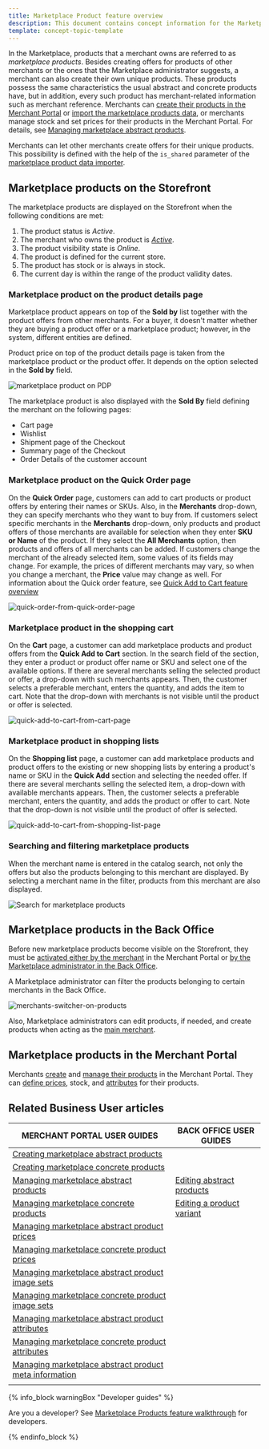 ```yaml
---
title: Marketplace Product feature overview
description: This document contains concept information for the Marketplace Products feature.
template: concept-topic-template
---
```


In the Marketplace, products that a merchant owns are referred to as *marketplace products*. Besides creating offers for products of other merchants or the ones that the Marketplace administrator suggests, a merchant can also create their own unique products. These products possess the same characteristics the usual abstract and concrete products have, but in addition, every such product has merchant-related information such as merchant reference. Merchants can [create their products in the Merchant Portal](/docs/marketplace/user/merchant-portal-user-guides/{{page.version}}/products/abstract-products/creating-marketplace-abstract-product.html) or [import the marketplace products data](/docs/marketplace/dev/data-import/{{page.version}}/file-details-merchant-product.csv.html), or merchants manage stock and set prices for their products in the Merchant Portal. For details, see [Managing marketplace abstract products](/docs/marketplace/user/merchant-portal-user-guides/{{page.version}}/products/abstract-products/managing-marketplace-abstract-product.html).

Merchants can let other merchants create offers for their unique products. This possibility is defined with the help of the `is_shared` parameter of the [marketplace product data importer](/docs/marketplace/dev/data-import/{{page.version}}/file-details-merchant-product.csv.html).

## Marketplace products on the Storefront

The marketplace products are displayed on the Storefront when the following conditions are met:

1. The product status is *Active*.
2. The merchant who owns the product is [*Active*](/docs/marketplace/user/back-office-user-guides/{{page.version}}/marketplace/merchants/managing-merchants.html#activating-and-deactivating-merchants).
3. The product visibility state is *Online*.
4. The product is defined for the current store.
5. The product has stock or is always in stock.
6. The current day is within the range of the product validity dates.

### Marketplace product on the product details page

Marketplace product appears on top of the **Sold by** list together with the product offers from other merchants. For a buyer, it doesn't matter whether they are buying a product offer or a marketplace product; however, in the system, different entities are defined.

Product price on top of the product details page is taken from the marketplace product or the product offer. It depends on the option selected in the **Sold by** field.

![marketplace product on PDP](https://spryker.s3.eu-central-1.amazonaws.com/docs/Marketplace/user+guides/Features/Marketplace+product/merchant-product-on-pdp.png)

The marketplace product is also displayed with the **Sold By** field defining the merchant on the following pages:

- Cart page
- Wishlist
- Shipment page of the Checkout
- Summary page of the Checkout
- Order Details of the customer account

### Marketplace product on the Quick Order page

On the **Quick Order** page, customers can add to cart products or product offers by entering their names or SKUs. Also, in the **Merchants** drop-down, they can specify merchants who they want to buy from. If customers select specific merchants in the **Merchants** drop-down, only products and product offers of those merchants are available for selection when they enter **SKU or Name** of the product. If they select the **All Merchants** option, then products and offers of all merchants can be added. If customers change the merchant of the already selected item, some values of its fields may change. For example, the prices of different merchants may vary, so when you change a merchant, the **Price** value may change as well. For information about the Quick order feature, see [Quick Add to Cart feature overview](/docs/scos/user/features/{{page,version}}/quick-add-to-cart-feature-overview.html)

![quick-order-from-quick-order-page](https://spryker.s3.eu-central-1.amazonaws.com/docs/marketplace/user/features/marketplace-product-offer-feature-overview.md/quick-order-from-quick-order-page.gif)

### Marketplace product in the shopping cart

On the **Cart** page, a customer can add marketplace products and product offers from the **Quick Add to Cart** section. In the search field of the section, they enter a product or product offer name or SKU and select one of the available options. If there are several merchants selling the selected product or offer, a drop-down with such merchants appears. Then, the customer selects a preferable merchant, enters the quantity, and adds the item to cart. Note that the drop-down with merchants is not visible until the product or offer is selected.

![quick-add-to-cart-from-cart-page](https://spryker.s3.eu-central-1.amazonaws.com/docs/marketplace/user/features/marketplace-product-offer-feature-overview.md/quick-add-to-cart-from-cart-page.gif)

### Marketplace product in shopping lists

On the **Shopping list** page, a customer can add marketplace products and product offers to the existing or new shopping lists by entering a product's name or SKU in the **Quick Add** section and selecting the needed offer. If there are several merchants selling the selected item, a drop-down with available merchants appears. Then, the customer selects a preferable merchant, enters the quantity, and adds the product or offer to cart. Note that the drop-down is not visible until the product of offer is selected.

![quick-add-to-cart-from-shopping-list-page](https://spryker.s3.eu-central-1.amazonaws.com/docs/marketplace/user/features/marketplace-product-offer-feature-overview.md/quick-add-to-cart-from-shopping-list-page.gif)


### Searching and filtering marketplace products
When the merchant name is entered in the catalog search, not only the offers but also the products belonging to this merchant are displayed. By selecting a merchant name in the filter, products from this merchant are also displayed.

![Search for marketplace products](https://spryker.s3.eu-central-1.amazonaws.com/docs/Marketplace/user+guides/Features/Marketplace+product/search-for-products-by-name-and-sku.gif)


## Marketplace products in the Back Office
Before new marketplace products become visible on the Storefront, they must be [activated either by the merchant](/docs/marketplace/user/merchant-portal-user-guides/{{page.version}}/products/concrete-products/managing-marketplace-concrete-product.html#activating-and-deactivating-a-concrete-product) in the Merchant Portal or [by the Marketplace administrator in the Back Office](/docs/marketplace/user/back-office-user-guides/{{page.version}}/catalog/products/managing-products/managing-products.html#activating-a-product).

A Marketplace administrator can filter the products belonging to certain merchants in the Back Office.

![merchants-switcher-on-products](https://spryker.s3.eu-central-1.amazonaws.com/docs/Marketplace/user+guides/Features/Marketplace+product/filter-merchant-productsby-merchant-back-office.gif)

Also, Marketplace administrators can edit products, if needed, and create products when acting as the [main merchant](/docs/marketplace/user/features/{{page.version}}/marketplace-merchant-feature-overview/main-merchant-concept.html).


## Marketplace products in the Merchant Portal
Merchants [create](/docs/marketplace/user/merchant-portal-user-guides/{{page.version}}/products/concrete-products/creating-marketplace-concrete-product.html) and [manage their products](/docs/marketplace/user/merchant-portal-user-guides/{{page.version}}/products/concrete-products/managing-marketplace-concrete-product.html) in the Merchant Portal. They can [define prices](/docs/marketplace/user/merchant-portal-user-guides/{{page.version}}/products/concrete-products/managing-marketplace-concrete-product-prices.html), stock, and [attributes](/docs/marketplace/user/merchant-portal-user-guides/{{page.version}}/products/abstract-products/managing-marketplace-abstract-product-attributes.html) for their products.

## Related Business User articles

| MERCHANT PORTAL USER GUIDES  | BACK OFFICE USER GUIDES |
| -------------------- | ----------------------- |
| [Creating marketplace abstract products](/docs/marketplace/user/merchant-portal-user-guides/{{page.version}}/products/abstract-products/managing-marketplace-abstract-product.html) |  |
| [Creating marketplace concrete products](/docs/marketplace/user/merchant-portal-user-guides/{{page.version}}/products/concrete-products/creating-marketplace-concrete-product.html) |  |
| [Managing marketplace abstract products](/docs/marketplace/user/merchant-portal-user-guides/{{page.version}}/products/abstract-products/managing-marketplace-abstract-product.html) | [Editing abstract products](/docs/marketplace/user/back-office-user-guides/{{page.version}}/catalog/products/abstract-products/editing-abstract-products.html) |
| [Managing marketplace concrete products](/docs/marketplace/user/merchant-portal-user-guides/{{page.version}}/products/concrete-products/managing-marketplace-concrete-product.html)| [Editing a product variant](/docs/marketplace/user/back-office-user-guides/{{page.version}}/catalog/products/abstract-products/editing-abstract-products.html) |
| [Managing marketplace abstract product prices](/docs/marketplace/user/merchant-portal-user-guides/{{page.version}}/products/abstract-products/managing-marketplace-abstract-product-prices.html) |  |
| [Managing marketplace concrete product prices](/docs/marketplace/user/merchant-portal-user-guides/{{page.version}}/products/concrete-products/managing-marketplace-concrete-product-prices.html) |  |
| [Managing marketplace abstract product image sets](/docs/marketplace/user/merchant-portal-user-guides/{{page.version}}/products/abstract-products/managing-marketplace-abstract-product-image-sets.html) |  |
| [Managing marketplace concrete product image sets](/docs/marketplace/user/merchant-portal-user-guides/{{page.version}}/products/concrete-products/managing-marketplace-concrete-products-image-sets.html) |  |
| [Managing marketplace abstract product attributes](/docs/marketplace/user/merchant-portal-user-guides/{{page.version}}/products/abstract-products/managing-marketplace-abstract-product-attributes.html) |  |
| [Managing marketplace concrete product attributes](/docs/marketplace/user/merchant-portal-user-guides/{{page.version}}/products/concrete-products/managing-marketplace-concrete-product-attributes.html) |  |
| [Managing marketplace abstract product meta information](/docs/marketplace/user/merchant-portal-user-guides/{{page.version}}/products/abstract-products/managing-marketplace-abstract-product-meta-information.html) |  |
|  |  |


{% info_block warningBox "Developer guides" %}

Are you a developer? See [Marketplace Products feature walkthrough](/docs/marketplace/dev/feature-walkthroughs/{{page.version}}/marketplace-product-feature-walkthrough.html) for developers.

{% endinfo_block %}
